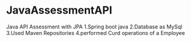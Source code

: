 # JavaAssessmentAPI
Java API Assessment with JPA
1.Spring boot java
2.Database as MySql 
3.Used Maven Repositories
4.performed Curd operations of a Employee
